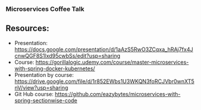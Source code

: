 ### Microservices Coffee Talk

**Resources:**
--
- Presentation: https://docs.google.com/presentation/d/1aAzS5RwO3ZCqxa_hRAj7fx4JcnwQGF8S1lxd95cwbSs/edit?usp=sharing
- Course: https://gorillalogic.udemy.com/course/master-microservices-with-spring-docker-kubernetes/
- Presentation by course: https://drive.google.com/file/d/1r852EWbs1U3WKQN3foRCJVbr0wnXT5nV/view?usp=sharing
- Git Hub course: https://github.com/eazybytes/microservices-with-spring-sectionwise-code
